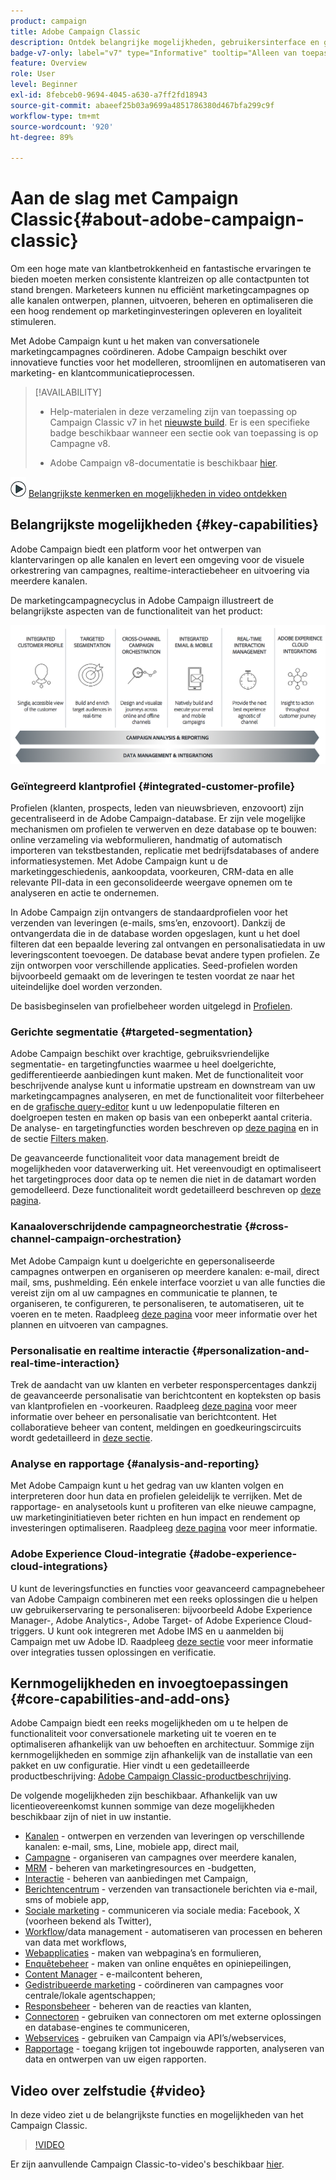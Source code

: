 ```yaml
---
product: campaign
title: Adobe Campaign Classic
description: Ontdek belangrijke mogelijkheden, gebruikersinterface en globale richtlijnen
badge-v7-only: label="v7" type="Informative" tooltip="Alleen van toepassing op Campaign Classic v7"
feature: Overview
role: User
level: Beginner
exl-id: 8febceb0-9694-4045-a630-a7ff2fd18943
source-git-commit: abaeef25b03a9699a4851786380d467bfa299c9f
workflow-type: tm+mt
source-wordcount: '920'
ht-degree: 89%

---
```


# Aan de slag met Campaign Classic{#about-adobe-campaign-classic}

Om een hoge mate van klantbetrokkenheid en fantastische ervaringen te bieden moeten merken consistente klantreizen op alle contactpunten tot stand brengen. Marketeers kunnen nu efficiënt marketingcampagnes op alle kanalen ontwerpen, plannen, uitvoeren, beheren en optimaliseren die een hoog rendement op marketinginvesteringen opleveren en loyaliteit stimuleren.

Met Adobe Campaign kunt u het maken van conversationele marketingcampagnes coördineren. Adobe Campaign beschikt over innovatieve functies voor het modelleren, stroomlijnen en automatiseren van marketing- en klantcommunicatieprocessen.

>[!AVAILABILITY]
>
>* Help-materialen in deze verzameling zijn van toepassing op Campaign Classic v7 in het [nieuwste build](../../rn/using/latest-release.md). Er is een specifieke badge beschikbaar wanneer een sectie ook van toepassing is op Campagne v8.
>
>* Adobe Campaign v8-documentatie is beschikbaar [hier](https://experienceleague.adobe.com/docs/campaign/campaign-v8/campaign-home.html?lang=nl).

![](assets/do-not-localize/how-to-video.png) [Belangrijkste kenmerken en mogelijkheden in video ontdekken](#video)

## Belangrijkste mogelijkheden {#key-capabilities}

Adobe Campaign biedt een platform voor het ontwerpen van klantervaringen op alle kanalen en levert een omgeving voor de visuele orkestrering van campagnes, realtime-interactiebeheer en uitvoering via meerdere kanalen.

De marketingcampagnecyclus in Adobe Campaign illustreert de belangrijkste aspecten van de functionaliteit van het product:

![](assets/d_ncs_user_emarketing.png)

### Geïntegreerd klantprofiel {#integrated-customer-profile}

Profielen (klanten, prospects, leden van nieuwsbrieven, enzovoort) zijn gecentraliseerd in de Adobe Campaign-database. Er zijn vele mogelijke mechanismen om profielen te verwerven en deze database op te bouwen: online verzameling via webformulieren, handmatig of automatisch importeren van tekstbestanden, replicatie met bedrijfsdatabases of andere informatiesystemen. Met Adobe Campaign kunt u de marketinggeschiedenis, aankoopdata, voorkeuren, CRM-data en alle relevante PII-data in een geconsolideerde weergave opnemen om te analyseren en actie te ondernemen.

In Adobe Campaign zijn ontvangers de standaardprofielen voor het verzenden van leveringen (e-mails, sms’en, enzovoort). Dankzij de ontvangerdata die in de database worden opgeslagen, kunt u het doel filteren dat een bepaalde levering zal ontvangen en personalisatiedata in uw leveringscontent toevoegen. De database bevat andere typen profielen. Ze zijn ontworpen voor verschillende applicaties. Seed-profielen worden bijvoorbeeld gemaakt om de leveringen te testen voordat ze naar het uiteindelijke doel worden verzonden.

De basisbeginselen van profielbeheer worden uitgelegd in [Profielen](../../platform/using/about-profiles.md).

### Gerichte segmentatie {#targeted-segmentation}

Adobe Campaign beschikt over krachtige, gebruiksvriendelijke segmentatie- en targetingfuncties waarmee u heel doelgerichte, gedifferentieerde aanbiedingen kunt maken. Met de functionaliteit voor beschrijvende analyse kunt u informatie upstream en downstream van uw marketingcampagnes analyseren, en met de functionaliteit voor filterbeheer en de [grafische query-editor](../../platform/using/about-queries-in-campaign.md) kunt u uw ledenpopulatie filteren en doelgroepen testen en maken op basis van een onbeperkt aantal criteria. De analyse- en targetingfuncties worden beschreven op [deze pagina](../../reporting/using/about-descriptive-analysis.md) en in de sectie [Filters maken](../../platform/using/creating-filters.md).

De geavanceerde functionaliteit voor data management breidt de mogelijkheden voor dataverwerking uit. Het vereenvoudigt en optimaliseert het targetingproces door data op te nemen die niet in de datamart worden gemodelleerd. Deze functionaliteit wordt gedetailleerd beschreven op [deze pagina](../../workflow/using/targeting-data.md#data-management).

### Kanaaloverschrijdende campagneorchestratie {#cross-channel-campaign-orchestration}

Met Adobe Campaign kunt u doelgerichte en gepersonaliseerde campagnes ontwerpen en organiseren op meerdere kanalen: e-mail, direct mail, sms, pushmelding. Eén enkele interface voorziet u van alle functies die vereist zijn om al uw campagnes en communicatie te plannen, te organiseren, te configureren, te personaliseren, te automatiseren, uit te voeren en te meten. Raadpleeg [deze pagina](../../campaign/using/setting-up-marketing-campaigns.md) voor meer informatie over het plannen en uitvoeren van campagnes.

### Personalisatie en realtime interactie {#personalization-and-real-time-interaction}

Trek de aandacht van uw klanten en verbeter responspercentages dankzij de geavanceerde personalisatie van berichtcontent en kopteksten op basis van klantprofielen en -voorkeuren. Raadpleeg [deze pagina](../../delivery/using/about-personalization.md) voor meer informatie over beheer en personalisatie van berichtcontent. Het collaboratieve beheer van content, meldingen en goedkeuringscircuits wordt gedetailleerd in [deze sectie](../../mrm/using/about-marketing-resource-management.md).

### Analyse en rapportage {#analysis-and-reporting}

Met Adobe Campaign kunt u het gedrag van uw klanten volgen en interpreteren door hun data en profielen geleidelijk te verrijken. Met de rapportage- en analysetools kunt u profiteren van elke nieuwe campagne, uw marketinginitiatieven beter richten en hun impact en rendement op investeringen optimaliseren. Raadpleeg [deze pagina](../../reporting/using/delivery-reports.md) voor meer informatie.

### Adobe Experience Cloud-integratie {#adobe-experience-cloud-integrations}

U kunt de leveringsfuncties en functies voor geavanceerd campagnebeheer van Adobe Campaign combineren met een reeks oplossingen die u helpen uw gebruikerservaring te personaliseren: bijvoorbeeld Adobe Experience Manager-, Adobe Analytics-, Adobe Target- of Adobe Experience Cloud-triggers. U kunt ook integreren met Adobe IMS en u aanmelden bij Campaign met uw Adobe ID. Raadpleeg [deze sectie](../../integrations/using/about-adobe-id.md) voor meer informatie over integraties tussen oplossingen en verificatie.

## Kernmogelijkheden en invoegtoepassingen {#core-capabilities-and-add-ons}

Adobe Campaign biedt een reeks mogelijkheden om u te helpen de functionaliteit voor conversationele marketing uit te voeren en te optimaliseren afhankelijk van uw behoeften en architectuur. Sommige zijn kernmogelijkheden en sommige zijn afhankelijk van de installatie van een pakket en uw configuratie. Hier vindt u een gedetailleerde productbeschrijving: [Adobe Campaign Classic-productbeschrijving](https://helpx.adobe.com/legal/product-descriptions/adobe-campaign-classic---product-description.html).

De volgende mogelijkheden zijn beschikbaar. Afhankelijk van uw licentieovereenkomst kunnen sommige van deze mogelijkheden beschikbaar zijn of niet in uw instantie.

* [Kanalen](../../delivery/using/steps-about-delivery-creation-steps.md) - ontwerpen en verzenden van leveringen op verschillende kanalen: e-mail, sms, Line, mobiele app, direct mail,
* [Campagne](../../campaign/using/designing-marketing-campaigns.md) - organiseren van campagnes over meerdere kanalen,
* [MRM](../../mrm/using/about-marketing-resource-management.md) - beheren van marketingresources en -budgetten,
* [Interactie](../../interaction/using/interaction-and-offer-management.md) - beheren van aanbiedingen met Campaign,
* [Berichtencentrum](../../message-center/using/about-transactional-messaging.md) - verzenden van transactionele berichten via e-mail, sms of mobiele app,
* [Sociale marketing](../../social/using/about-social-marketing.md) - communiceren via sociale media: Facebook, X (voorheen bekend als Twitter),
* [Workflow](../../workflow/using/about-workflows.md)/data management - automatiseren van processen en beheren van data met workflows,
* [Webapplicaties](../../web/using/about-web-applications.md) - maken van webpagina’s en formulieren,
* [Enquêtebeheer](../../surveys/using/about-surveys.md) - maken van online enquêtes en opiniepeilingen,
* [Content Manager](../../delivery/using/about-content-management.md) - e-mailcontent beheren,
* [Gedistribueerde marketing](../../distributed/using/about-distributed-marketing.md) - coördineren van campagnes voor centrale/lokale agentschappen;
* [Responsbeheer](../../response/using/about-response-manager.md) - beheren van de reacties van klanten,
* [Connectoren](../../platform/using/about-connectors.md) - gebruiken van connectoren om met externe oplossingen en database-engines te communiceren,
* [Webservices](../../configuration/using/about-web-services.md) - gebruiken van Campaign via API’s/webservices,
* [Rapportage](../../reporting/using/about-adobe-campaign-reporting-tools.md) - toegang krijgen tot ingebouwde rapporten, analyseren van data en ontwerpen van uw eigen rapporten.

## Video over zelfstudie {#video}

In deze video ziet u de belangrijkste functies en mogelijkheden van het Campaign Classic.

>[!VIDEO](https://video.tv.adobe.com/v/35129?quality=12)

Er zijn aanvullende Campaign Classic-to-video&#39;s beschikbaar [hier](https://experienceleague.adobe.com/docs/campaign-classic-learn/tutorials/overview.html?lang=nl).
